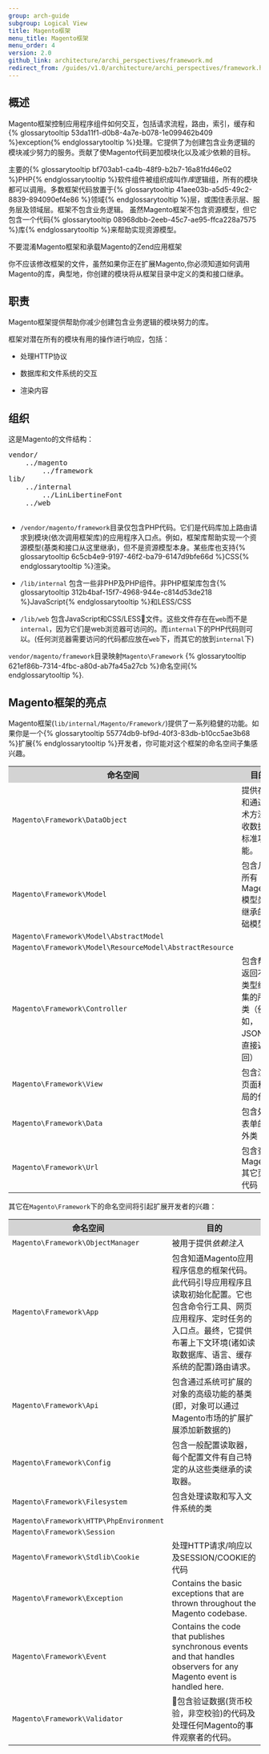 ```yaml
---
group: arch-guide
subgroup: Logical View
title: Magento框架
menu_title: Magento框架
menu_order: 4
version: 2.0
github_link: architecture/archi_perspectives/framework.md
redirect_from: /guides/v1.0/architecture/archi_perspectives/framework.html
---
```


## 概述

Magento框架控制应用程序组件如何交互，包括请求流程，路由，索引，缓存和{% glossarytooltip 53da11f1-d0b8-4a7e-b078-1e099462b409 %}exception{% endglossarytooltip %}处理。它提供了为创建包含业务逻辑的模块减少努力的服务。贡献了使Magento代码更加模块化以及减少依赖的目标。

主要的{% glossarytooltip bf703ab1-ca4b-48f9-b2b7-16a81fd46e02 %}PHP{% endglossarytooltip %}软件组件被组织成叫作<i>库</i>逻辑组，所有的模块都可以调用。多数框架代码放置于{% glossarytooltip 41aee03b-a5d5-49c2-8839-894090ef4e86 %}领域{% endglossarytooltip %}层，或围住表示层、服务层及领域层。框架不包含业务逻辑。
虽然Magento框架不包含资源模型，但它包含一个代码{% glossarytooltip 08968dbb-2eeb-45c7-ae95-ffca228a7575 %}库{% endglossarytooltip %}来帮助实现资源模型。

<div class="bs-callout bs-callout-info" id="info">
  <p>不要混淆Magento框架和承载Magento的Zend应用框架</p>
</div>

你不应该修改框架的文件，虽然如果你正在扩展Magento,你必须知道如何调用Magento的库，典型地，你创建的模块将从框架目录中定义的类和接口继承。

## 职责

Magento框架提供帮助你减少创建包含业务逻辑的模块努力的库。

框架对潜在所有的模块有用的操作进行响应，包括：

* 处理HTTP协议

* 数据库和文件系统的交互

* 渲染内容

## 组织

这是Magento的文件结构：

<pre>
vendor/
    ../magento
        ../framework
lib/
    ../internal
        ../LinLibertineFont
    ../web
 </pre>

* `/vendor/magento/framework`目录仅包含PHP代码。它们是代码库加上路由请求到模块(依次调用框架库)的应用程序入口点。例如，框架库帮助实现一个资源模型(基类和接口从这里继承)，但不是资源模型本身。某些库也支持{% glossarytooltip 6c5cb4e9-9197-46f2-ba79-6147d9bfe66d %}CSS{% endglossarytooltip %}渲染。

* `/lib/internal` 包含一些非PHP及PHP组件。非PHP框架库包含{% glossarytooltip 312b4baf-15f7-4968-944e-c814d53de218 %}JavaScript{% endglossarytooltip %}和LESS/CSS

* `/lib/web` 包含JavaScript和CSS/LESS文件。这些文件存在在`web`而不是`internal`，因为它们是web浏览器可访问的。而`internal`下的PHP代码则可以。(任何浏览器需要访问的代码都应放在`web`下，而其它的放到`internal`下)

<div class="bs-callout bs-callout-info" id="info">
  <p><code>vendor/magento/framework</code>目录映射<code>Magento\Framework</code> {% glossarytooltip 621ef86b-7314-4fbc-a80d-ab7fa45a27cb %}命名空间{% endglossarytooltip %}.</p>
</div>

## Magento框架的亮点

Magento框架(`lib/internal/Magento/Framework/`)提供了一系列稳健的功能。如果你是一个{% glossarytooltip 55774db9-bf9d-40f3-83db-b10cc5ae3b68 %}扩展{% endglossarytooltip %}开发者，你可能对这个框架的命名空间子集感兴趣。

<table>
   <tbody>
      <tr style="background-color: lightgray">
         <th>命名空间</th>
         <th>目的</th>
      </tr>
      <tr>
         <td><code>Magento\Framework\DataObject</code>
         </td>
         <td>提供存储和通过魔术方法接收数据的标准功能。</td>
      </tr><tr>
         <td><code>Magento\Framework\Model</code>
         </td>
         <td>包含几乎所有Magento模型类要继承的基础模型类</td>
      </tr><tr>
         <td><code>Magento\Framework\Model\AbstractModel</code>
         </td>
         <td></td>
      </tr>
      <tr>
         <td><code>Magento\Framework\Model\ResourceModel\AbstractResource</code></td>
         <td></td>
      </tr>
      <tr>
         <td><code>Magento\Framework\Controller</code></td>
         <td>包含帮助返回不同类型结果集的所有类（例如，JSON或直接返回）</td>
      </tr>
      <tr>
         <td><code>Magento\Framework\View</code></td>
         <td>包含渲染页面和布局的代码</td>
      </tr><tr>
         <td><code>Magento\Framework\Data</code></td>
         <td>包含处理表单的额外类</td>
      </tr><tr>
         <td><code>Magento\Framework\Url</code></td>
         <td>包含查找Magento其它页的代码</td>
      </tr>
   </tbody>
</table>

其它在`Magento\Framework`下的命名空间将引起扩展开发者的兴趣：

<table>
    <tbody>
        <tr style="background-color: lightgray">
            <th>命名空间</th>
            <th>目的</th>
        </tr>
      <tr>
         <td><code>Magento\Framework\ObjectManager</code>
         </td>
         <td>被用于提供<i>依赖注入</i> </td>
      </tr>
	  <tr>
         <td><code>Magento\Framework\App</code>
         </td>
         <td>包含知道Magento应用程序信息的框架代码。此代码引导应用程序且读取初始化配置。它也包含命令行工具、网页应用程序、定时任务的入口点。最终，它提供布署上下文环境(诸如读取数据库、语言、缓存系统的配置)路由请求。
</td>
</tr>
<tr>
	<td>
		<code>Magento\Framework\Api</code>
	</td>
	<td>包含通过系统可扩展的对象的高级功能的基类(即，对象可以通过Magento市场的扩展扩展添加新数据的)</td>
</tr>
<tr>
	<td>
		<code>Magento\Framework\Config</code>
	</td>
	<td>包含一般配置读取器，每个配置文件有自己特定的从这些类继承的读取器。</td>
</tr>
<tr>
	<td>
		<code>Magento\Framework\Filesystem</code>
	</td>
	<td>包含处理读取和写入文件系统的类</td>
</tr>
	<tr>
		<td>
			<code>Magento\Framework\HTTP\PhpEnvironment</code>
		</td>
		<td/>
	</tr>
	<tr>
		<td>
			<code>Magento\Framework\Session</code>
		</td>
		<td/>
	</tr>
	<tr>
		<td>
			<code>Magento\Framework\Stdlib\Cookie</code>
		</td>
		<td>处理HTTP请求/响应以及SESSION/COOKIE的代码</td>
	</tr>
	<tr>
		<td>
			<code>Magento\Framework\Exception</code>
		</td>
		<td>Contains the basic exceptions that are thrown throughout the Magento codebase.</td>
	</tr>
	<tr>
		<td>
			<code>Magento\Framework\Event</code>
		</td>
		<td>Contains the code that publishes synchronous events and that handles observers for any Magento event is handled here.
		</td>
	</tr>
		<tr>
			<td>
				<code>Magento\Framework\Validator</code>
			</td>
			<td>包含验证数据(货币校验，非空校验)的代码及处理任何Magento的事件观察者的代码。
			</td>
		</tr>
	</tbody>
</table>
